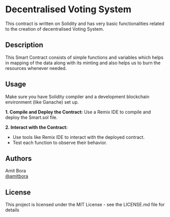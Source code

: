 # Decentralised Voting System

This contract is written on Solidity and has very basic functionalities related to the creation of decentralised Voting System.

## Description

This Smart Contract consists of simple functions and variables which helps in mapping of the data along with its minting and also helps us to burn the resources whenever needed.

## Usage

Make sure you have Solidity compiler and a development blockchain environment (like Ganache) set up.

**1. Compile and Deploy the Contract:**
Use a Remix IDE to compile and deploy the Smart.sol file.

**2. Interact with the Contract:**

- Use tools like Remix IDE to interact with the deployed contract.
- Test each function to observe their behavior.

## Authors

Amit Bora  
[@amitbora](https://amitbora.t.me)

## License

This project is licensed under the MIT License - see the LICENSE.md file for details
